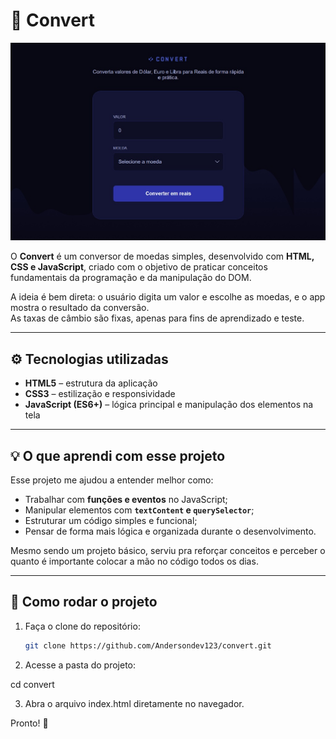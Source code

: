 # 💱 Convert

<p align="center">
  <img src=".github/preview.jpg" alt="Preview do projeto" width="800">
</p>

O **Convert** é um conversor de moedas simples, desenvolvido com **HTML, CSS e JavaScript**, criado com o objetivo de praticar conceitos fundamentais da programação e da manipulação do DOM.

A ideia é bem direta: o usuário digita um valor e escolhe as moedas, e o app mostra o resultado da conversão.  
As taxas de câmbio são fixas, apenas para fins de aprendizado e teste.

---

## ⚙️ Tecnologias utilizadas

- **HTML5** – estrutura da aplicação  
- **CSS3** – estilização e responsividade  
- **JavaScript (ES6+)** – lógica principal e manipulação dos elementos na tela  

---

## 💡 O que aprendi com esse projeto

Esse projeto me ajudou a entender melhor como:
- Trabalhar com **funções e eventos** no JavaScript;  
- Manipular elementos com **`textContent` e `querySelector`**;  
- Estruturar um código simples e funcional;  
- Pensar de forma mais lógica e organizada durante o desenvolvimento.  

Mesmo sendo um projeto básico, serviu pra reforçar conceitos e perceber o quanto é importante colocar a mão no código todos os dias.

---

## 🚀 Como rodar o projeto

1. Faça o clone do repositório:
   ```bash
   git clone https://github.com/Andersondev123/convert.git

2. Acesse a pasta do projeto:

cd convert


3. Abra o arquivo index.html diretamente no navegador.

Pronto! 🎉
